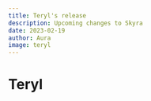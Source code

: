 ```yaml
---
title: Teryl's release
description: Upcoming changes to Skyra
date: 2023-02-19
author: Aura
image: teryl
---
```


# Teryl
